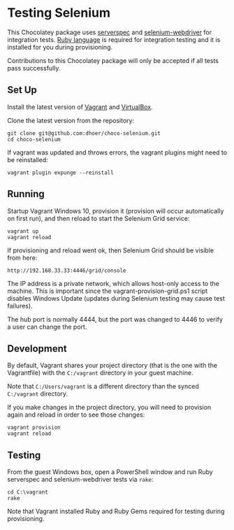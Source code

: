 # Testing Selenium

This Chocolatey package uses [serverspec](http://serverspec.org/) and
[selenium-webdriver](https://github.com/SeleniumHQ/selenium/wiki/Ruby-Bindings)
for integration tests. [Ruby language](https://www.ruby-lang.org/) is
required for integration testing and it is installed for you during
provisioning.

Contributions to this Chocolatey package will only be accepted if all
tests pass successfully.

## Set Up

Install the latest version of
[Vagrant](http://www.vagrantup.com/downloads.html) and
[VirtualBox](https://www.virtualbox.org/wiki/Downloads).

Clone the latest version from the repository:

```
git clone git@github.com:dhoer/choco-selenium.git
cd choco-selenium
```

If vagrant was updated and throws errors, the vagrant plugins might
need to be reinstalled:

```
vagrant plugin expunge --reinstall
```

## Running

Startup Vagrant Windows 10, provision it (provision will
occur automatically on first run), and then reload to
start the Selenium Grid service:

```
vagrant up
vagrant reload
```

If provisioning and reload went ok, then Selenium Grid should be
visible from here:

```
http://192.168.33.33:4446/grid/console
```

The IP address is a private network, which allows host-only access to
the machine.  This is important since the vagrant-provision-grid.ps1
script disables Windows Update (updates during Selenium testing may
cause test failures).

The hub port is normally 4444, but the port was changed to 4446 to
verify a user can change the port.

## Development

By default, Vagrant shares your project directory (that is the one with
the Vagrantfile) with the `C:/vagrant` directory in your guest machine.

Note that `C:/Users/vagrant` is a different directory than the synced
`C:/vagrant` directory.

If you make changes in the project directory, you will need to
provision again and reload in order to see those changes:

```
vagrant provision
vagrant reload
```

## Testing

From the guest Windows box, open a PowerShell window and run Ruby
serverspec and selenium-webdriver tests via `rake`:

```
cd C:\vagrant
rake
```

Note that Vagrant installed Ruby and Ruby Gems required for testing
during provisioning.
